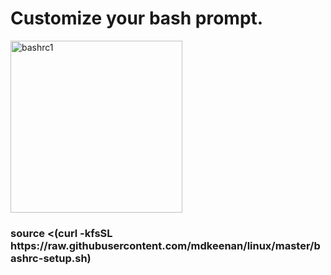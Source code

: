 <h1>Customize your bash prompt.</h1>

<img width="275" alt="bashrc1" src="https://user-images.githubusercontent.com/19628173/168522641-af113736-9cd4-4903-8585-6716642fbfb5.png">

<h3>source <(curl -kfsSL https://raw.githubusercontent.com/mdkeenan/linux/master/bashrc-setup.sh)</h3>
